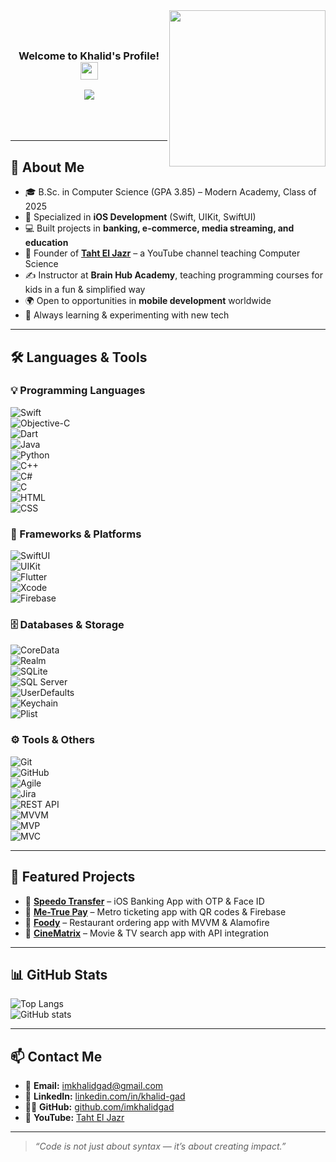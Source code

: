 <img width="250" align="right" src="https://c.tenor.com/_DOBjnGspYAAAAAM/code-coding.gif">

<h3 align="center">
  <br><br>
  Welcome to Khalid's Profile!
  <img src="https://media.giphy.com/media/hvRJCLFzcasrR4ia7z/giphy.gif" width="28">
</h3>

<!-- Typing SVG Animation -->
<p align="center">
  <a href="https://github.com/DenverCoder1/readme-typing-svg">
    <img src="https://readme-typing-svg.herokuapp.com/?lines=iOS%20Software%20Engineer;Programming%20Instructor;Always%20Learning%20New%20Things!&font=Fira%20Code&center=true&width=600&height=45&color=f75c7e&vCenter=true&size=22">
  </a>
  <br><br>
  <br><br>
</p> 

---

## 🧠 About Me  

- 🎓 B.Sc. in Computer Science (GPA 3.85) – Modern Academy, Class of 2025  
-   Specialized in **iOS Development** (Swift, UIKit, SwiftUI)
- 💻 Built projects in **banking, e-commerce, media streaming, and education**  
- 🎥 Founder of [**Taht El Jazr**](https://youtube.com/@Taht_ELJAZR) – a YouTube channel teaching Computer Science  
- ✍️ Instructor at **Brain Hub Academy**, teaching programming courses for kids in a fun & simplified way
- 🌍 Open to opportunities in **mobile development** worldwide 
- 🚀 Always learning & experimenting with new tech

---

## 🛠️ Languages & Tools  

### 💡 Programming Languages  
![Swift](https://img.shields.io/badge/Swift-FA7343?logo=swift&logoColor=white)  
![Objective-C](https://img.shields.io/badge/Objective--C-000000?logo=apple&logoColor=white)  
![Dart](https://img.shields.io/badge/Dart-0175C2?logo=dart&logoColor=white)  
![Java](https://img.shields.io/badge/Java-007396?logo=java&logoColor=white)  
![Python](https://img.shields.io/badge/Python-3776AB?logo=python&logoColor=white)  
![C++](https://img.shields.io/badge/C++-00599C?logo=c%2b%2b&logoColor=white)  
![C#](https://img.shields.io/badge/C%23-239120?logo=c-sharp&logoColor=white)  
![C](https://img.shields.io/badge/C-00599C?logo=c&logoColor=white)  
![HTML](https://img.shields.io/badge/HTML5-E34F26?logo=html5&logoColor=white)  
![CSS](https://img.shields.io/badge/CSS3-1572B6?logo=css3&logoColor=white)  

### 📱 Frameworks & Platforms  
![SwiftUI](https://img.shields.io/badge/SwiftUI-0A84FF?logo=swift&logoColor=white)  
![UIKit](https://img.shields.io/badge/UIKit-000000?logo=apple&logoColor=white)  
![Flutter](https://img.shields.io/badge/Flutter-02569B?logo=flutter&logoColor=white)  
![Xcode](https://img.shields.io/badge/Xcode-147EFB?logo=xcode&logoColor=white)  
![Firebase](https://img.shields.io/badge/Firebase-FFCA28?logo=firebase&logoColor=black)  

### 🗄️ Databases & Storage  
![CoreData](https://img.shields.io/badge/CoreData-0A84FF?logo=apple&logoColor=white)  
![Realm](https://img.shields.io/badge/Realm-39477F?logo=realm&logoColor=white)  
![SQLite](https://img.shields.io/badge/SQLite-003B57?logo=sqlite&logoColor=white)  
![SQL Server](https://img.shields.io/badge/SQL%20Server-CC2927?logo=microsoft-sql-server&logoColor=white)  
![UserDefaults](https://img.shields.io/badge/UserDefaults-000000?logo=apple&logoColor=white)  
![Keychain](https://img.shields.io/badge/Keychain-000000?logo=apple&logoColor=white)  
![Plist](https://img.shields.io/badge/Plist-000000?logo=apple&logoColor=white)  

### ⚙️ Tools & Others  
![Git](https://img.shields.io/badge/Git-F05032?logo=git&logoColor=white)  
![GitHub](https://img.shields.io/badge/GitHub-181717?logo=github&logoColor=white)  
![Agile](https://img.shields.io/badge/Agile-2496ED?logo=trello&logoColor=white)  
![Jira](https://img.shields.io/badge/Jira-0052CC?logo=jira&logoColor=white)  
![REST API](https://img.shields.io/badge/REST-02569B?logo=postman&logoColor=white)  
![MVVM](https://img.shields.io/badge/MVVM-000000?logo=apple&logoColor=white)  
![MVP](https://img.shields.io/badge/MVP-000000?logo=apple&logoColor=white)  
![MVC](https://img.shields.io/badge/MVC-000000?logo=apple&logoColor=white)  

---

## 🚀 Featured Projects  

- 🔹 [**Speedo Transfer**](https://github.com/imkhalidgad/Speedo-Transfer) – iOS Banking App with OTP & Face ID  
- 🔹 [**Me-True Pay**](https://github.com/imkhalidgad/Me-True-Pay) – Metro ticketing app with QR codes & Firebase  
- 🔹 [**Foody**](https://github.com/imkhalidgad/Foody) – Restaurant ordering app with MVVM & Alamofire  
- 🔹 [**CineMatrix**](https://github.com/imkhalidgad/CineMatrix) – Movie & TV search app with API integration  

---

## 📊 GitHub Stats  

![Top Langs](https://github-readme-stats.vercel.app/api/top-langs/?username=imkhalidgad&layout=compact&theme=tokyonight)  
![GitHub stats](https://github-readme-stats.vercel.app/api?username=imkhalidgad&show_icons=true&theme=tokyonight)  

---

## 📫 Contact Me  

- 📧 **Email:** [imkhalidgad@gmail.com](mailto:imkhalidgad@gmail.com)  
- 💼 **LinkedIn:** [linkedin.com/in/khalid-gad](https://www.linkedin.com/in/khalid-gad)  
- 👨‍💻 **GitHub:** [github.com/imkhalidgad](https://github.com/imkhalidgad)  
- 🎥 **YouTube:** [Taht El Jazr](https://youtube.com/@Taht_ELJAZR)  

---

> *“Code is not just about syntax — it’s about creating impact.”*  
